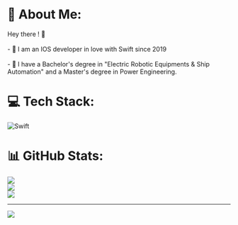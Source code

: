 # 💫 About Me:
Hey there ! 👋<br><br>- 🍎 I am an IOS developer in love with Swift since 2019 <br><br>- 🍎 I have a Bachelor's degree in "Electric Robotic Equipments & Ship Automation" and a Master's degree in Power Engineering.


# 💻 Tech Stack:
![Swift](https://img.shields.io/badge/swift-F54A2A?style=for-the-badge&logo=swift&logoColor=white)
# 📊 GitHub Stats:
![](https://github-readme-stats.vercel.app/api?username=Faruk369&theme=dark&hide_border=false&include_all_commits=true&count_private=false)<br/>
![](https://github-readme-streak-stats.herokuapp.com/?user=Faruk369&theme=dark&hide_border=true)<br/>
![](https://github-readme-stats.vercel.app/api/top-langs/?username=Faruk369&theme=dark&hide_border=false&include_all_commits=true&count_private=false&layout=compact)

---
[![](https://visitcount.itsvg.in/api?id=Faruk369&icon=5&color=4)](https://visitcount.itsvg.in)

<!-- Proudly created with GPRM ( https://gprm.itsvg.in ) -->
